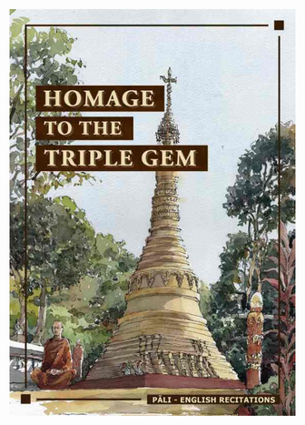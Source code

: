 <!-- <div class="titlepage-cover"> -->

<!-- ![SBS Pāli-English Reciations](./includes/images/reference-desktop-cover.jpg) -->

<!-- </div> -->
<div class="titlepage-cover">

![Homage to the Triple Gem](./homage-resize.jpg)

</div>
